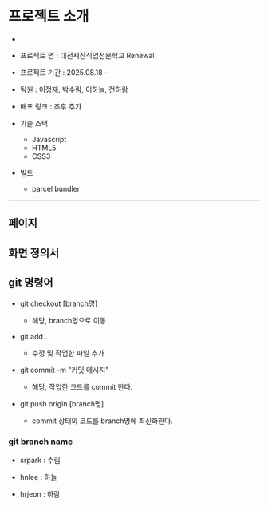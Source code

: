 # 프로젝트 소개
* 
* 프로젝트 명 : 대전세잔직업전문학교 Renewal

* 프로젝트 기간 : 2025.08.18 -

* 팀원 : 이정재, 박수림, 이하늘, 전하람

* 배포 링크 : 추후 추가

* 기술 스택
	- Javascript
	- HTML5
	- CSS3
	
* 빌드
	- parcel bundler

---


## 페이지

## 화면 정의서

## git 명령어
* git checkout [branch명]
	- 해당, branch명으로 이동

* git add .
	- 수정 및 작업한 파일 추가

* git commit -m "커밋 메시지"
	- 해당, 작업한 코드를 commit 한다.

* git push origin [branch명]
	- commit 상태의 코드를 branch명에 최신화한다.


### git branch name
* srpark : 수림

* hnlee : 하늘

* hrjeon : 하람